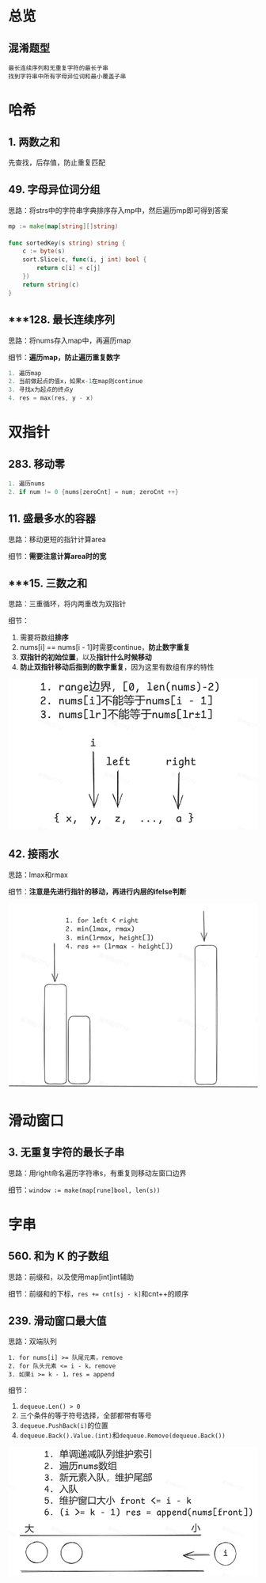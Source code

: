 # 总览

## 混淆题型

```
最长连续序列和无重复字符的最长子串
找到字符串中所有字母异位词和最小覆盖子串
```

# 哈希

## 1. 两数之和

先查找，后存值，防止重复匹配

## 49. 字母异位词分组

思路：将strs中的字符串字典排序存入mp中，然后遍历mp即可得到答案

```go
mp := make(map[string][]string)

func sortedKey(s string) string {
    c := byte(s)
    sort.Slice(c, func(i, j int) bool {
        return c[i] < c[j]
    })
    return string(c)
}
```

## ***128. 最长连续序列

思路：将nums存入map中，再遍历map

细节：**遍历map，防止遍历重复数字**

```go
1. 遍历map
2. 当前做起点的值x，如果x-1在map则continue
3. 寻找x为起点的终点y
4. res = max(res, y - x)
```

# 双指针

## 283. 移动零

```go
1. 遍历nums
2. if num != 0 {nums[zeroCnt] = num; zeroCnt ++}
```

## 11. 盛最多水的容器

思路：移动更短的指针计算area

细节：**需要注意计算area时的宽**

## ***15. 三数之和

思路：三重循环，将内两重改为双指针

细节：

1. 需要将数组**排序**
2. nums[i] == nums[i - 1]时需要continue，**防止数字重复**
3. **双指针的初始位置**，以及**指针什么时候移动**
4. **防止双指针移动后指到的数字重复**，因为这里有数组有序的特性

![image-20250804130432226](hot100/image-20250804130432226.png)

## 42. 接雨水

思路：lmax和rmax

细节：**注意是先进行指针的移动，再进行内层的ifelse判断**

![image-20250804130338328](hot100/image-20250804130338328.png)

# 滑动窗口

## 3. 无重复字符的最长子串

思路：用right命名遍历字符串s，有重复则移动左窗口边界

细节：`window := make(map[rune]bool, len(s))`

# 字串

## 560. 和为 K 的子数组

思路：前缀和，以及使用map[int]int辅助

细节：前缀和的下标，`res += cnt[sj - k]`和cnt++的顺序

## 239. 滑动窗口最大值

思路：双端队列

```
1. for nums[i] >= 队尾元素，remove
2. for 队头元素 <= i - k，remove
3. 如果i >= k - 1，res = append
```

细节：

1. `dequeue.Len() > 0`
2. 三个条件的等于符号选择，全部都带有等号
3. `dequeue.PushBack(i)`的位置
4. `dequeue.Back().Value.(int)`和`dequeue.Remove(dequeue.Back())`

![image-20250804191207766](hot100/image-20250804191207766.png)
